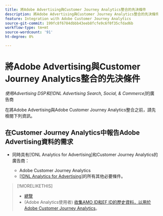 ```yaml
---
title: 將Adobe Advertising與Customer Journey Analytics整合的先決條件
description: 將Adobe Advertising與Customer Journey Analytics整合的先決條件
feature: Integration with Adobe Customer Journey Analytics
source-git-commit: 199fc8f6784dbbb43eeb8fcfe9c6f0f35cfdad6b
workflow-type: tm+mt
source-wordcount: '91'
ht-degree: 0%

---
```


# 將Adobe Advertising與Customer Journey Analytics整合的先決條件

*使用Advertising DSP和[!DNL Advertising Search, Social, & Commerce]*&#x200B;的廣告商

在將Adobe Advertising與Adobe Customer Journey Analytics整合之前，請先檢閱下列資訊。

## 在Customer Journey Analytics中報告Adobe Advertising資料的需求

* 同時具有[!DNL Analytics for Advertising]和Customer Journey Analytics的廣告商：

   * Adobe Customer Journey Analytics<!-- any specific version? -->
   * [ [!DNL Analytics for Advertising]](/help/integrations/analytics/prerequisites.md)的所有其他必要條件。

>[!MORELIKETHIS]
>
>* [總覽](overview.md)
>* (Adobe Analytics使用者) [收集AMO ID和EF ID的歷史資料，以用於Adobe Customer Journey Analytics](/help/integrations/analytics/rvars-to-evars.md)。
